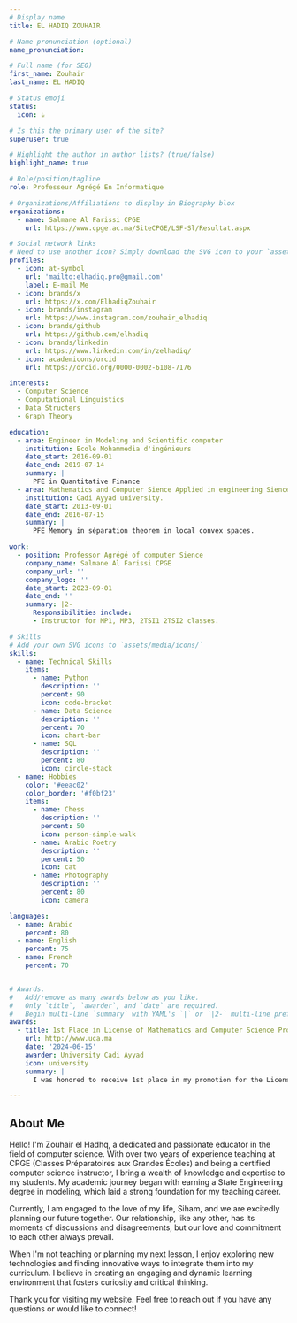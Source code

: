 ```yaml
---
# Display name
title: EL HADIQ ZOUHAIR

# Name pronunciation (optional)
name_pronunciation: 

# Full name (for SEO)
first_name: Zouhair
last_name: EL HADIQ 

# Status emoji
status:
  icon: ☕️

# Is this the primary user of the site?
superuser: true

# Highlight the author in author lists? (true/false)
highlight_name: true

# Role/position/tagline
role: Professeur Agrégé En Informatique

# Organizations/Affiliations to display in Biography blox
organizations:
  - name: Salmane Al Farissi CPGE
    url: https://www.cpge.ac.ma/SiteCPGE/LSF-Sl/Resultat.aspx

# Social network links
# Need to use another icon? Simply download the SVG icon to your `assets/media/icons/` folder.
profiles:
  - icon: at-symbol
    url: 'mailto:elhadiq.pro@gmail.com'
    label: E-mail Me
  - icon: brands/x
    url: https://x.com/ElhadiqZouhair
  - icon: brands/instagram
    url: https://www.instagram.com/zouhair_elhadiq
  - icon: brands/github
    url: https://github.com/elhadiq
  - icon: brands/linkedin
    url: https://www.linkedin.com/in/zelhadiq/
  - icon: academicons/orcid
    url: https://orcid.org/0000-0002-6108-7176

interests:
  - Computer Science
  - Computational Linguistics
  - Data Structers
  - Graph Theory

education:
  - area: Engineer in Modeling and Scientific computer
    institution: Ecole Mohammedia d'ingénieurs
    date_start: 2016-09-01
    date_end: 2019-07-14
    summary: |
      PFE in Quantitative Finance
  - area: Mathematics and Computer Sience Applied in engineering Siences.
    institution: Cadi Ayyad university.
    date_start: 2013-09-01
    date_end: 2016-07-15
    summary: |
      PFE Memory in séparation theorem in local convex spaces.

work:
  - position: Professor Agrégé of computer Sience
    company_name: Salmane Al Farissi CPGE
    company_url: ''
    company_logo: ''
    date_start: 2023-09-01
    date_end: ''
    summary: |2-
      Responsibilities include:
      - Instructor for MP1, MP3, 2TSI1 2TSI2 classes.

# Skills
# Add your own SVG icons to `assets/media/icons/`
skills:
  - name: Technical Skills
    items:
      - name: Python
        description: ''
        percent: 90
        icon: code-bracket
      - name: Data Science
        description: ''
        percent: 70
        icon: chart-bar
      - name: SQL
        description: ''
        percent: 80
        icon: circle-stack
  - name: Hobbies
    color: '#eeac02'
    color_border: '#f0bf23'
    items:
      - name: Chess
        description: ''
        percent: 50
        icon: person-simple-walk
      - name: Arabic Poetry
        description: ''
        percent: 50
        icon: cat
      - name: Photography
        description: ''
        percent: 80
        icon: camera

languages:
  - name: Arabic
    percent: 80
  - name: English
    percent: 75
  - name: French
    percent: 70


# Awards.
#   Add/remove as many awards below as you like.
#   Only `title`, `awarder`, and `date` are required.
#   Begin multi-line `summary` with YAML's `|` or `|2-` multi-line prefix and indent 2 spaces below.
awards:
  - title: 1st Place in License of Mathematics and Computer Science Promotion
    url: http://www.uca.ma
    date: '2024-06-15'
    awarder: University Cadi Ayyad
    icon: university
    summary: |
      I was honored to receive 1st place in my promotion for the License of Mathematics and Computer Science at University Cadi Ayyad. This award reflects my dedication, hard work, and commitment to academic excellence. It has been a significant milestone in my journey, inspiring me to continue striving for excellence in the field of computer science.

---
```


## About Me

Hello! I'm Zouhair el Hadhq, a dedicated and passionate educator in the field of computer science. With over two years of experience teaching at CPGE (Classes Préparatoires aux Grandes Écoles) and being a certified computer science instructor, I bring a wealth of knowledge and expertise to my students. My academic journey began with earning a State Engineering degree in modeling, which laid a strong foundation for my teaching career.

Currently, I am engaged to the love of my life, Siham, and we are excitedly planning our future together. Our relationship, like any other, has its moments of discussions and disagreements, but our love and commitment to each other always prevail.

When I'm not teaching or planning my next lesson, I enjoy exploring new technologies and finding innovative ways to integrate them into my curriculum. I believe in creating an engaging and dynamic learning environment that fosters curiosity and critical thinking.

Thank you for visiting my website. Feel free to reach out if you have any questions or would like to connect!
